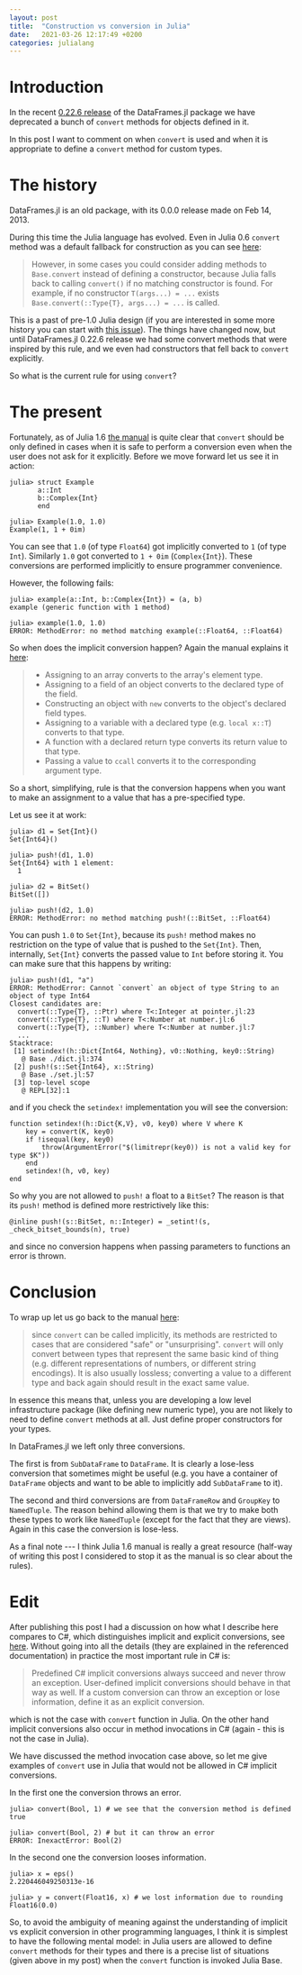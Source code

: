 ```yaml
---
layout: post
title:  "Construction vs conversion in Julia"
date:   2021-03-26 12:17:49 +0200
categories: julialang
---
```


# Introduction

In the recent [0.22.6 release][release] of the DataFrames.jl package we have
deprecated a bunch of `convert` methods for objects defined in it.

In this post I want to comment on when `convert` is used and when it is
appropriate to define a `convert` method for custom types.

# The history

DataFrames.jl is an old package, with its 0.0.0 release made on Feb 14, 2013.

During this time the Julia language has evolved. Even in Julia 0.6 `convert`
method was a default fallback for construction as you can see [here][j06]:

> However, in some cases you could consider adding methods to `Base.convert`
> instead of defining a constructor, because Julia falls back to calling
> `convert()` if no matching constructor is found. For example, if no constructor
> `T(args...) = ...` exists `Base.convert(::Type{T}, args...) = ...` is called.

This is a past of pre-1.0 Julia design (if you are interested in some more
history you can start with [this issue][issue]). The things have changed now,
but until DataFrames.jl 0.22.6 release we had some convert methods that were
inspired by this rule, and we even had constructors that fell back to `convert`
explicitly.

So what is the current rule for using `convert`?

# The present

Fortunately, as of Julia 1.6 [the manual][conversion] is quite clear that
`convert` should be only defined in cases when it is safe to perform a
conversion even when the user does not ask for it explicitly. Before we move
forward let us see it in action:

```
julia> struct Example
       a::Int
       b::Complex{Int}
       end

julia> Example(1.0, 1.0)
Example(1, 1 + 0im)
```

You can see that `1.0` (of type `Float64`) got implicitly converted to `1` (of
type `Int`). Similarly `1.0` got converted to `1 + 0im` (`Complex{Int}`).
These conversions are performed implicitly to ensure programmer convenience.

However, the following fails:
```
julia> example(a::Int, b::Complex{Int}) = (a, b)
example (generic function with 1 method)

julia> example(1.0, 1.0)
ERROR: MethodError: no method matching example(::Float64, ::Float64)
```

So when does the implicit conversion happen? Again the manual explains it [here][called]:

> * Assigning to an array converts to the array's element type.
> * Assigning to a field of an object converts to the declared type of the field.
> * Constructing an object with `new` converts to the object's declared field types.
> * Assigning to a variable with a declared type (e.g. `local x::T`) converts to that type.
> * A function with a declared return type converts its return value to that type.
> * Passing a value to `ccall` converts it to the corresponding argument type.

So a short, simplifying, rule is that the conversion happens when you want to make
an assignment to a value that has a pre-specified type.

Let us see it at work:

```
julia> d1 = Set{Int}()
Set{Int64}()

julia> push!(d1, 1.0)
Set{Int64} with 1 element:
  1

julia> d2 = BitSet()
BitSet([])

julia> push!(d2, 1.0)
ERROR: MethodError: no method matching push!(::BitSet, ::Float64)
```

You can push `1.0` to `Set{Int}`, because its `push!` method makes no
restriction on the type of value that is pushed to the `Set{Int}`. Then,
internally, `Set{Int}` converts the passed value to `Int` before storing it. You
can make sure that this happens by writing:

```
julia> push!(d1, "a")
ERROR: MethodError: Cannot `convert` an object of type String to an object of type Int64
Closest candidates are:
  convert(::Type{T}, ::Ptr) where T<:Integer at pointer.jl:23
  convert(::Type{T}, ::T) where T<:Number at number.jl:6
  convert(::Type{T}, ::Number) where T<:Number at number.jl:7
  ...
Stacktrace:
 [1] setindex!(h::Dict{Int64, Nothing}, v0::Nothing, key0::String)
   @ Base ./dict.jl:374
 [2] push!(s::Set{Int64}, x::String)
   @ Base ./set.jl:57
 [3] top-level scope
   @ REPL[32]:1
```

and if you check the `setindex!` implementation you will see the conversion:

```
function setindex!(h::Dict{K,V}, v0, key0) where V where K
    key = convert(K, key0)
    if !isequal(key, key0)
        throw(ArgumentError("$(limitrepr(key0)) is not a valid key for type $K"))
    end
    setindex!(h, v0, key)
end
```

So why you are not allowed to `push!` a float to a `BitSet`? The reason is that
its `push!` method is defined more restrictively like this:

```
@inline push!(s::BitSet, n::Integer) = _setint!(s, _check_bitset_bounds(n), true)
```

and since no conversion happens when passing parameters to functions an error is
thrown.

# Conclusion

To wrap up let us go back to the manual [here][last]:

> since `convert` can be called implicitly, its methods are restricted to cases
> that are considered "safe" or "unsurprising". `convert` will only convert between
> types that represent the same basic kind of thing (e.g. different
> representations of numbers, or different string encodings). It is also usually
> lossless; converting a value to a different type and back again should result in
> the exact same value.

In essence this means that, unless you are developing a low level infrastructure
package (like defining new numeric type), you are not likely to need to define
`convert` methods at all. Just define proper constructors for your types.

In DataFrames.jl we left only three conversions.

The first is from `SubDataFrame` to `DataFrame`. It is clearly a lose-less
conversion that sometimes might be useful (e.g. you have a container of
`DataFrame` objects and want to be able to implicitly add `SubDataFrame` to it).

The second and third conversions are from `DataFrameRow` and `GroupKey` to
`NamedTuple`. The reason behind allowing them is that we try to make both these
types to work like `NamedTuple` (except for the fact that they are views).
Again in this case the conversion is lose-less.

As a final note --- I think Julia 1.6 manual is really a great resource
(half-way of writing this post I considered to stop it as the manual
is so clear about the rules).

# Edit

After publishing this post I had a discussion on how what I describe here
compares to C#, which distinguishes implicit and explicit conversions, see
[here][csharp]. Without going into all the details (they are explained in the
referenced documentation) in practice the most important rule in C# is:

> Predefined C# implicit conversions always succeed and never throw an exception.
> User-defined implicit conversions should behave in that way as well.
> If a custom conversion can throw an exception or lose information,
> define it as an explicit conversion.

which is not the case with `convert` function in Julia. On the other hand
implicit conversions also occur in method invocations in C# (again - this is not
the case in Julia).

We have discussed the method invocation case above, so let me give examples of
`convert` use in Julia that would not be allowed in C# implicit conversions.

In the first one the conversion throws an error.

```
julia> convert(Bool, 1) # we see that the conversion method is defined
true

julia> convert(Bool, 2) # but it can throw an error
ERROR: InexactError: Bool(2)
```

In the second one the conversion looses information.

```
julia> x = eps()
2.220446049250313e-16

julia> y = convert(Float16, x) # we lost information due to rounding
Float16(0.0)
```

So, to avoid the ambiguity of meaning against the understanding of implicit vs
explicit conversion in other programming languages, I think it is simplest to
have the following mental model: in Julia users are allowed to define `convert`
methods for their types and there is a precise list of situations (given above
in my post) when the `convert` function is invoked Julia Base.

[release]: https://github.com/JuliaData/DataFrames.jl/releases/tag/v0.22.6
[j06]: https://docs.julialang.org/en/v0.6/manual/constructors/#constructors-and-conversion-1
[issue]: https://github.com/JuliaLang/julia/pull/23273
[conversion]: https://docs.julialang.org/en/v1/manual/conversion-and-promotion/#Conversion
[called]: https://docs.julialang.org/en/v1/manual/conversion-and-promotion/#When-is-convert-called?
[last]: https://docs.julialang.org/en/v1/manual/conversion-and-promotion/#Conversion-vs.-Construction
[csharp]: https://docs.microsoft.com/en-us/dotnet/csharp/language-reference/language-specification/conversions

